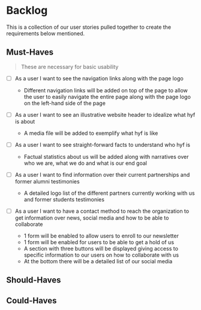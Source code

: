 # Backlog

This is a collection of our user stories pulled together to create the
requirements below mentioned.

## Must-Haves

> These are necessary for basic usability

- [ ] As a user I want to see the navigation links along with the page logo

  - Different navigation links will be added on top of the page to allow the
    user to easily navigate the entire page along with the page logo on the
    left-hand side of the page

- [ ] As a user I want to see an illustrative website header to idealize what
      hyf is about

  - A media file will be added to exemplify what hyf is like

- [ ] As a user I want to see straight-forward facts to understand who hyf is

  - Factual statistics about us will be added along with narratives over who we
    are, what we do and what is our end goal

- [ ] As a user I want to find information over their current partnerships and
      former alumni testimonies

  - A detailed logo list of the different partners currently working with us and
    former students testimonies

- [ ] As a user I want to have a contact method to reach the organization to get
      information over news, social media and how to be able to collaborate
  - 1 form will be enabled to allow users to enroll to our newsletter
  - 1 form will be enabled for users to be able to get a hold of us
  - A section with three buttons will be displayed giving access to specific
    information to our users on how to collaborate with us
  - At the bottom there will be a detailed list of our social media

## Should-Haves

## Could-Haves

